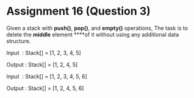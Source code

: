 # Assignment 16 (Question 3)

Given a stack with **push()**, **pop()**, and **empty()** operations, The task is to delete the **middle** element ****of it without using any additional data structure.

Input  : Stack[] = [1, 2, 3, 4, 5]

Output : Stack[] = [1, 2, 4, 5]

Input  : Stack[] = [1, 2, 3, 4, 5, 6]

Output : Stack[] = [1, 2, 4, 5, 6]
